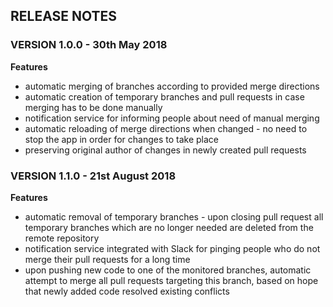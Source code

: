 ## RELEASE NOTES

### VERSION 1.0.0 - 30th May 2018

**Features**
- automatic merging of branches according to provided merge directions
- automatic creation of temporary branches and pull requests in case merging has to be done manually
- notification service for informing people about need of manual merging
- automatic reloading of merge directions when changed - no need to stop the app in order for changes to take place
- preserving original author of changes in newly created pull requests


### VERSION 1.1.0 - 21st August 2018

**Features**
- automatic removal of temporary branches - upon closing pull request all temporary branches which are no longer needed are deleted from the remote repository
- notification service integrated with Slack for pinging people who do not merge their pull requests for a long time
- upon pushing new code to one of the monitored branches, automatic attempt to merge all pull requests targeting this branch, based on hope that newly added code resolved existing conflicts